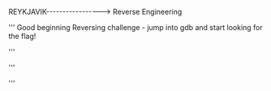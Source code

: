 REYKJAVIK-----------------> Reverse Engineering

'''
Good beginning Reversing challenge - jump into gdb and start looking for the flag!

'''

'''




'''
